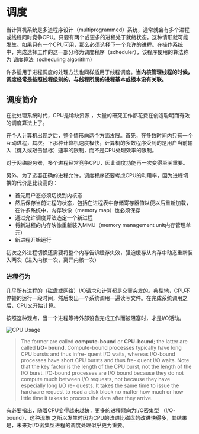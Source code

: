 # 调度

当计算机系统是多道程序设计（multiprogrammed）系统，通常就会有多个进程或线程同时竞争CPU。只要有两个或更多的进程处于就绪状态，这种情形就可能发生。如果只有一个CPU可用，那么必须选择下一个允许的进程。在操作系统中，完成选择工作的这一部分称为调度程序（scheduler），该程序使用的算法称为 调度算法（scheduling algorithm）

许多适用于进程调度的处理方法也同样适用于线程调度。**当内核管理线程的时候，调度经常是按照线程级别的，与线程所属的进程基本或根本没有关联。**

## 调度简介

在批处理系统时代，CPU是稀缺资源 ，大量的研究工作都花费在创造聪明而有效的调度算法上了。

在个人计算机出现之后，整个情形向两个方面发展。首先，在多数时间内只有一个互动进程，其次。下那种计算机速度极快，计算机的多数程序受到的是用户当前输入（键入或敲击鼠标）速率的限制，而不是CPU处理效率的限制。

对于网络服务器，多个进程经常竞争CPU，因此调度功能再一次变得至关重要。

另外，为了选娶正确的进程允许，调度程序还要考虑CPU的利用率，因为进程切换的代价是比较高的：

- 首先用户态必须切换到内核态
- 然后保存当前进程的状态，包括在进程表中存储寄存器值以便以后重新加载，在许多系统中，内存映像（memory map）也必须保存
- 通过允许调度算法选定一个新进程
- 将新进程的内存映像重新装入MMU（memory management unit内存管理单元）
- 新进程开始运行

初次之外进程切换还需要将整个内存告诉缓存失效，强迫缓存从内存中动态重新装入两次（进入内核一次，离开内核一次）

### 进程行为

几乎所有进程的（磁盘或网络）I/O请求和计算都是交替突发的。典型地，CPU不停顿的运行一段时间，然后发出一个系统调用一遍读写文件。在完成系统调用之后，CPU又开始计算。

按照这种观点，当一个进程等待外部设备完成工作而被阻塞时，才是I/O活动。

![CPU Usage](https://blog-1300663127.cos.ap-shanghai.myqcloud.com/BackEnd_Notes/operating%20system/CPUUsage.png)

> The former are called **compute-bound** or **CPU-bound**; the latter are called **I/O- bound**. Compute-bound processes typically have long CPU bursts and thus infre- quent I/O waits, whereas I/O-bound processes have short CPU bursts and thus fre- quent I/O waits. Note that the key factor is the length of the CPU burst, not the length of the I/O burst. I/O-bound processes are I/O bound because they do not compute much between I/O requests, not because they have especially long I/O re- quests. It takes the same time to issue the hardware request to read a disk block no matter how much or how little time it takes to process the data after they arrive.

有必要指出，随着CPU变得越来越快，更多的进程倾向为I/O密集型 （I/O-bound），这种现象 之所以发生时因为CPU的改进比磁盘的改进快得多，其结果是，未来对I/O密集型进程的调度处理似乎更为重要。

